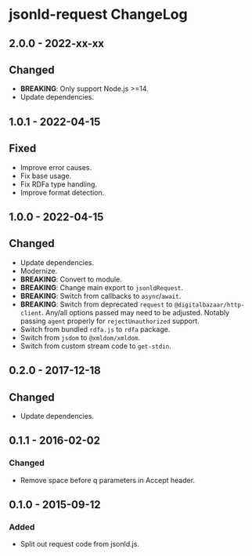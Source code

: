 # jsonld-request ChangeLog

## 2.0.0 - 2022-xx-xx

## Changed
- **BREAKING**: Only support Node.js >=14.
- Update dependencies.

## 1.0.1 - 2022-04-15

## Fixed
- Improve error causes.
- Fix base usage.
- Fix RDFa type handling.
- Improve format detection.

## 1.0.0 - 2022-04-15

## Changed
- Update dependencies.
- Modernize.
- **BREAKING**: Convert to module.
- **BREAKING**: Change main export to `jsonldRequest`.
- **BREAKING**: Switch from callbacks to `async`/`await`.
- **BREAKING**: Switch from deprecated `request` to
  `@digitalbazaar/http-client`. Any/all options passed may need to be adjusted.
  Notably passing `agent` properly for `rejectUnauthorized` support.
- Switch from bundled `rdfa.js` to `rdfa` package.
- Switch from `jsdom` to `@xmldom/xmldom`.
- Switch from custom stream code to `get-stdin`.

## 0.2.0 - 2017-12-18

## Changed
- Update dependencies.

## 0.1.1 - 2016-02-02

### Changed
- Remove space before q parameters in Accept header.

## 0.1.0 - 2015-09-12

### Added
- Split out request code from jsonld.js.
